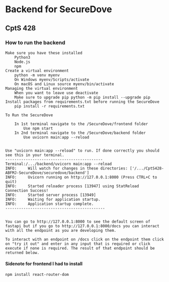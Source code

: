 
# Backend for SecureDove 
## CptS 428

### How to run the backend

    Make sure you have these installed
        Python3
        Node.js
        npm
    Create a virtual environment
        python -m venv myenv
        On Windows myenv/Scripts/activate
        On macOS and Linux source myenv/bin/activate
    Managing the virtual environment
        When you want to leave use deactivate
        Make sure to upgrade pip python -m pip install --upgrade pip
    Install packages from requirements.txt before running the SecureDove
        pip install -r requirements.txt

    To Run the SecureDove

        In 1st terminal navigate to the /SecureDove/frontend folder
            Use npm start
        In 2nd terminal navigate to the /SecureDove/backend folder
            Use uvicorn main:app --reload


    Use "uvicorn main:app --reload" to run. If done correctly you should see this in your terminal. 
    -------------------------------------------
    Terminal:/.../backend/uvicorn main:app --reload
    INFO:     Will watch for changes in these directories: ['/.../CptS428-ABFMJ-SecureDove/securedove/backend']
    INFO:     Uvicorn running on http://127.0.0.1:8000 (Press CTRL+C to quit)
    INFO:     Started reloader process [13947] using StatReload
    Connection Success!
    INFO:     Started server process [13949]
    INFO:     Waiting for application startup.
    INFO:     Application startup complete.
    --------------------------------------------


    You can go to http://127.0.0.1:8000 to see the default screen of fastapi but if you go to http://127.0.0.1:8000/docs you can interact with all the endpoint as you are developing them.

    To interact with an endpoint on /docs click on the endpoint them click on "try it out" and enter in any input that is required or click execute if none is required. The result of that endpoint should be returned below. 







#### Sidenote for frontend I had to install 
`npm install react-router-dom`

